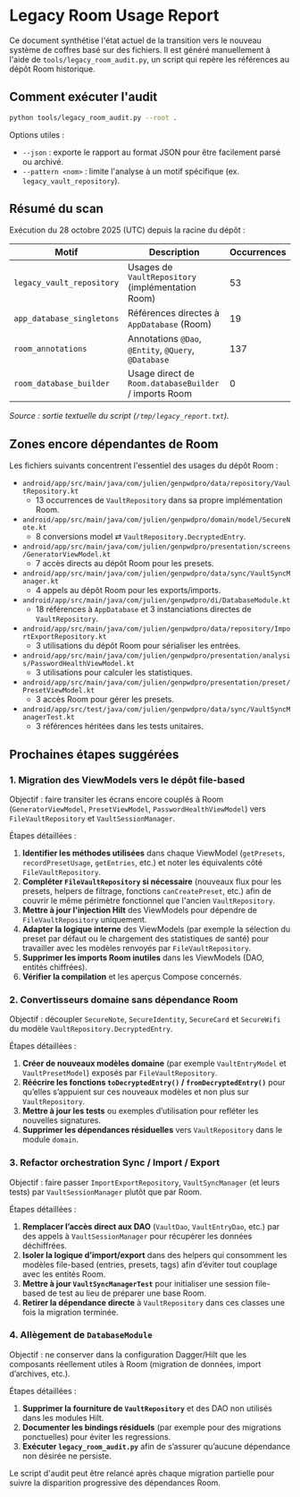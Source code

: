 # Legacy Room Usage Report

Ce document synthétise l'état actuel de la transition vers le nouveau système de coffres basé
sur des fichiers. Il est généré manuellement à l'aide de `tools/legacy_room_audit.py`, un
script qui repère les références au dépôt Room historique.

## Comment exécuter l'audit

```bash
python tools/legacy_room_audit.py --root .
```

Options utiles :

- `--json` : exporte le rapport au format JSON pour être facilement parsé ou archivé.
- `--pattern <nom>` : limite l'analyse à un motif spécifique (ex. `legacy_vault_repository`).

## Résumé du scan

Exécution du 28 octobre 2025 (UTC) depuis la racine du dépôt :

| Motif                         | Description                                             | Occurrences |
|------------------------------|---------------------------------------------------------|-------------|
| `legacy_vault_repository`    | Usages de `VaultRepository` (implémentation Room)       | 53          |
| `app_database_singletons`    | Références directes à `AppDatabase` (Room)              | 19          |
| `room_annotations`           | Annotations `@Dao`, `@Entity`, `@Query`, `@Database`    | 137         |
| `room_database_builder`      | Usage direct de `Room.databaseBuilder` / imports Room   | 0           |

_Source : sortie textuelle du script (`/tmp/legacy_report.txt`)._

## Zones encore dépendantes de Room

Les fichiers suivants concentrent l'essentiel des usages du dépôt Room :

- `android/app/src/main/java/com/julien/genpwdpro/data/repository/VaultRepository.kt`
  - 13 occurrences de `VaultRepository` dans sa propre implémentation Room.
- `android/app/src/main/java/com/julien/genpwdpro/domain/model/SecureNote.kt`
  - 8 conversions model ⇄ `VaultRepository.DecryptedEntry`.
- `android/app/src/main/java/com/julien/genpwdpro/presentation/screens/GeneratorViewModel.kt`
  - 7 accès directs au dépôt Room pour les presets.
- `android/app/src/main/java/com/julien/genpwdpro/data/sync/VaultSyncManager.kt`
  - 4 appels au dépôt Room pour les exports/imports.
- `android/app/src/main/java/com/julien/genpwdpro/di/DatabaseModule.kt`
  - 18 références à `AppDatabase` et 3 instanciations directes de `VaultRepository`.
- `android/app/src/main/java/com/julien/genpwdpro/data/repository/ImportExportRepository.kt`
  - 3 utilisations du dépôt Room pour sérialiser les entrées.
- `android/app/src/main/java/com/julien/genpwdpro/presentation/analysis/PasswordHealthViewModel.kt`
  - 3 utilisations pour calculer les statistiques.
- `android/app/src/main/java/com/julien/genpwdpro/presentation/preset/PresetViewModel.kt`
  - 3 accès Room pour gérer les presets.
- `android/app/src/test/java/com/julien/genpwdpro/data/sync/VaultSyncManagerTest.kt`
  - 3 références héritées dans les tests unitaires.

## Prochaines étapes suggérées

### 1. Migration des ViewModels vers le dépôt file-based

Objectif : faire transiter les écrans encore couplés à Room (`GeneratorViewModel`,
`PresetViewModel`, `PasswordHealthViewModel`) vers `FileVaultRepository` et
`VaultSessionManager`.

Étapes détaillées :

1. **Identifier les méthodes utilisées** dans chaque ViewModel (`getPresets`,
   `recordPresetUsage`, `getEntries`, etc.) et noter les équivalents côté
   `FileVaultRepository`.
2. **Compléter `FileVaultRepository` si nécessaire** (nouveaux flux pour les presets,
   helpers de filtrage, fonctions `canCreatePreset`, etc.) afin de couvrir le même périmètre
   fonctionnel que l'ancien `VaultRepository`.
3. **Mettre à jour l'injection Hilt** des ViewModels pour dépendre de
   `FileVaultRepository` uniquement.
4. **Adapter la logique interne** des ViewModels (par exemple la sélection du preset
   par défaut ou le chargement des statistiques de santé) pour travailler avec les modèles
   renvoyés par `FileVaultRepository`.
5. **Supprimer les imports Room inutiles** dans les ViewModels (DAO, entités chiffrées).
6. **Vérifier la compilation** et les aperçus Compose concernés.

### 2. Convertisseurs domaine sans dépendance Room

Objectif : découpler `SecureNote`, `SecureIdentity`, `SecureCard` et `SecureWifi` du modèle
`VaultRepository.DecryptedEntry`.

Étapes détaillées :

1. **Créer de nouveaux modèles domaine** (par exemple `VaultEntryModel` et `VaultPresetModel`)
   exposés par `FileVaultRepository`.
2. **Réécrire les fonctions `toDecryptedEntry()` / `fromDecryptedEntry()`** pour qu’elles
   s’appuient sur ces nouveaux modèles et non plus sur `VaultRepository`.
3. **Mettre à jour les tests** ou exemples d’utilisation pour refléter les nouvelles
   signatures.
4. **Supprimer les dépendances résiduelles** vers `VaultRepository` dans le module `domain`.

### 3. Refactor orchestration Sync / Import / Export

Objectif : faire passer `ImportExportRepository`, `VaultSyncManager` (et leurs tests) par
`VaultSessionManager` plutôt que par Room.

Étapes détaillées :

1. **Remplacer l’accès direct aux DAO** (`VaultDao`, `VaultEntryDao`, etc.) par des appels à
   `VaultSessionManager` pour récupérer les données déchiffrées.
2. **Isoler la logique d’import/export** dans des helpers qui consomment les modèles
   file-based (entries, presets, tags) afin d’éviter tout couplage avec les entités Room.
3. **Mettre à jour `VaultSyncManagerTest`** pour initialiser une session file-based de test
   au lieu de préparer une base Room.
4. **Retirer la dépendance directe** à `VaultRepository` dans ces classes une fois la migration
   terminée.

### 4. Allègement de `DatabaseModule`

Objectif : ne conserver dans la configuration Dagger/Hilt que les composants réellement utiles à
Room (migration de données, import d’archives, etc.).

Étapes détaillées :

1. **Supprimer la fourniture de `VaultRepository`** et des DAO non utilisés dans les modules
   Hilt.
2. **Documenter les bindings résiduels** (par exemple pour des migrations ponctuelles) pour
   éviter les regressions.
3. **Exécuter `legacy_room_audit.py`** afin de s’assurer qu’aucune dépendance non désirée ne
   persiste.

Le script d'audit peut être relancé après chaque migration partielle pour suivre la disparition
progressive des dépendances Room.
